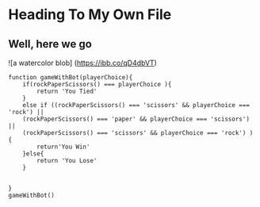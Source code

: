 # Heading To My Own File
## Well, here we go

![a watercolor blob] (https://ibb.co/qD4dbVT)


```This is code block for javasript
function gameWithBot(playerChoice){
    if(rockPaperScissors() === playerChoice ){
        return 'You Tied'
    }
    else if ((rockPaperScissors() === 'scissors' && playerChoice === 'rock') ||
    (rockPaperScissors() === 'paper' && playerChoice === 'scissors') ||
    (rockPaperScissors() === 'scissors' && playerChoice === 'rock') ) {
        return'You Win'
    }else{
        return 'You Lose'
    }


}
gameWithBot()
```
